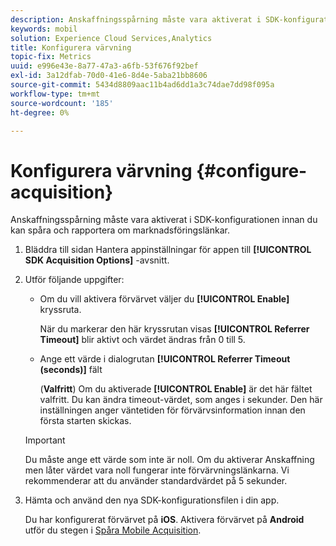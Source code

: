 ```yaml
---
description: Anskaffningsspårning måste vara aktiverat i SDK-konfigurationen innan du kan spåra och rapportera om marknadsföringslänkar.
keywords: mobil
solution: Experience Cloud Services,Analytics
title: Konfigurera värvning
topic-fix: Metrics
uuid: e996e43e-8a77-47a3-a6fb-53f676f92bef
exl-id: 3a12dfab-70d0-41e6-8d4e-5aba21bb8606
source-git-commit: 5434d8809aac11b4ad6dd1a3c74dae7dd98f095a
workflow-type: tm+mt
source-wordcount: '185'
ht-degree: 0%

---
```


# Konfigurera värvning {#configure-acquisition}

Anskaffningsspårning måste vara aktiverat i SDK-konfigurationen innan du kan spåra och rapportera om marknadsföringslänkar.

1. Bläddra till sidan Hantera appinställningar för appen till **[!UICONTROL SDK Acquisition Options]** -avsnitt.
1. Utför följande uppgifter:

   * Om du vill aktivera förvärvet väljer du **[!UICONTROL Enable]** kryssruta.

      När du markerar den här kryssrutan visas **[!UICONTROL Referrer Timeout]** blir aktivt och värdet ändras från 0 till 5.

   * Ange ett värde i dialogrutan **[!UICONTROL Referrer Timeout (seconds)]** fält

      (**Valfritt**) Om du aktiverade **[!UICONTROL Enable]** är det här fältet valfritt. Du kan ändra timeout-värdet, som anges i sekunder. Den här inställningen anger väntetiden för förvärvsinformation innan den första starten skickas.
   >[!IMPORTANT]
   >Du måste ange ett värde som inte är noll. Om du aktiverar Anskaffning men låter värdet vara noll fungerar inte förvärvningslänkarna. Vi rekommenderar att du använder standardvärdet på 5 sekunder.

1. Hämta och använd den nya SDK-konfigurationsfilen i din app.

   Du har konfigurerat förvärvet på **iOS**.
Aktivera förvärvet på **Android** utför du stegen i [Spåra Mobile Acquisition](/help/android/acquisition-main/acquisition.md).
